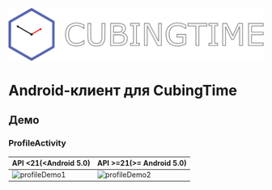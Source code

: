 ![app_logo](imgres/app_logo.png)
# Android-клиент для CubingTime

## Демо
### ProfileActivity <br>
| API <21(<Android 5.0) | API >=21(>= Android 5.0) |
| --------------------- | ------------------------ |
| ![profileDemo1](imgres/profile_demo_api_before_21.gif) | ![profileDemo2](imgres/profile_demo_api_21_and_after_21.gif)  |

